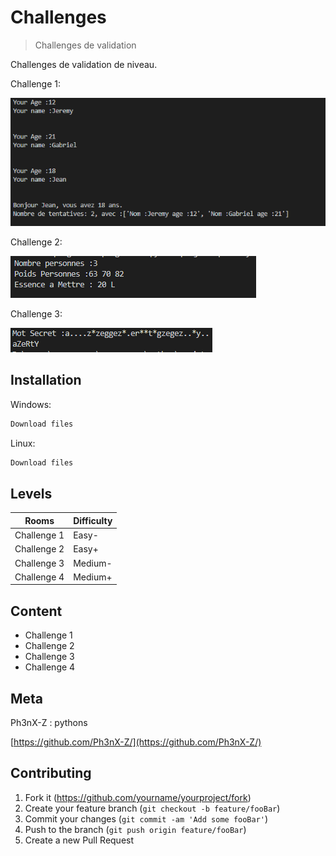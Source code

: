 # Challenges
> Challenges de validation

Challenges de validation de niveau.

Challenge 1:

![](challenge1.PNG)

Challenge 2:

![](challenge2.PNG)

Challenge 3:

![](challenge3.PNG)
## Installation

Windows:

```sh
Download files
```
Linux:

```sh
Download files
```
## Levels
|Rooms      |Difficulty|
|-----------|----------|
|Challenge 1|Easy-     |
|Challenge 2|Easy+     |
|Challenge 3|Medium-   |
|Challenge 4|Medium+   |


## Content
* Challenge 1
* Challenge 2
* Challenge 3
* Challenge 4


## Meta

Ph3nX-Z : pythons

[https://github.com/Ph3nX-Z/](https://github.com/Ph3nX-Z/)


## Contributing

1. Fork it (<https://github.com/yourname/yourproject/fork>)
2. Create your feature branch (`git checkout -b feature/fooBar`)
3. Commit your changes (`git commit -am 'Add some fooBar'`)
4. Push to the branch (`git push origin feature/fooBar`)
5. Create a new Pull Request
